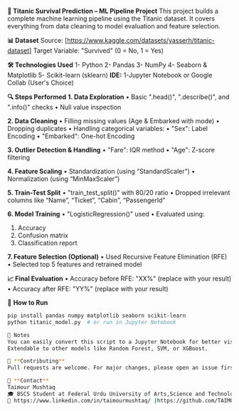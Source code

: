  **🚢 Titanic Survival Prediction – ML Pipeline Project**
This project builds a complete machine learning pipeline using the Titanic dataset. It covers everything from data cleaning to model evaluation and feature selection.

**📊 Dataset**
Source: [https://www.kaggle.com/datasets/yasserh/titanic-dataset]
Target Variable: "Survived" (0 = No, 1 = Yes)

**🛠️ Technologies Used**
1- Python
2- Pandas
3- NumPy
4- Seaborn & Matplotlib
5- Scikit-learn (sklearn)
**IDE:**
1-Jupyter Notebook or Google Collab (User's Choice)

**🔍 Steps Performed**
**1. Data Exploration**
•	Basic ".head()", ".describe()", and ".info()" checks
•	Null value inspection

**2. Data Cleaning** 
•	Filling missing values (Age & Embarked with mode)
•	Dropping duplicates
•	Handling categorical variables:
•	"Sex": Label Encoding
•	"Embarked": One-hot Encoding

**3. Outlier Detection & Handling**
•	"Fare": IQR method
•	"Age": Z-score filtering

**4. Feature Scaling**
•	Standardization (using “StandardScaler”)
•	Normalization (using “MinMaxScaler”)

**5. Train-Test Split**
•	"train_test_split()" with 80/20 ratio
•	Dropped irrelevant columns like “Name”, “Ticket”, “Cabin”, “PassengerId”

**6. Model Training**
•	"LogisticRegression()" used
•	Evaluated using:
1.	Accuracy
2.	Confusion matrix
3.	Classification report

**7. Feature Selection (Optional)**
•	Used Recursive Feature Elimination (RFE)
•	Selected top 5 features and retrained model

**📈 Final Evaluation**
•	Accuracy before RFE: "XX%" (replace with your result)
•	Accuracy after RFE: "YY%" (replace with your result)

 📂 **How to Run**
```bash
pip install pandas numpy matplotlib seaborn scikit-learn
python titanic_model.py  # or run in Jupyter Notebook

📌 Notes
You can easily convert this script to a Jupyter Notebook for better visualization.
Extendable to other models like Random Forest, SVM, or XGBoost.

🤝 **Contributing**
Pull requests are welcome. For major changes, please open an issue first to discuss what you would like to change.

📧 **Contact**
Taimour Mushtaq
🎓 BSCS Student at Federal Urdu University of Arts,Science and Technology, Islamabad Pakistan
🔗 https://www.linkedin.com/in/taimourmushtaq/ |https://github.com/TAIMOURMUSHTAQ

